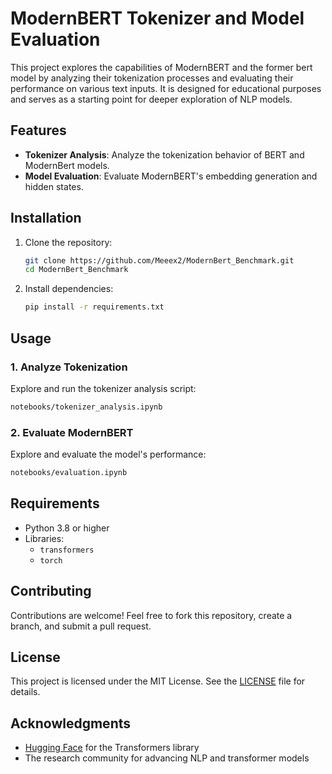 
# ModernBERT Tokenizer and Model Evaluation

This project explores the capabilities of ModernBERT and the former bert model by analyzing their tokenization processes and evaluating their performance on various text inputs. It is designed for educational purposes and serves as a starting point for deeper exploration of NLP models.


## Features

- **Tokenizer Analysis**: Analyze the tokenization behavior of BERT and ModernBert models.
- **Model Evaluation**: Evaluate ModernBERT's embedding generation and hidden states.


## Installation

1. Clone the repository:
   ```bash
   git clone https://github.com/Meeex2/ModernBert_Benchmark.git
   cd ModernBert_Benchmark
   ```

2. Install dependencies:
   ```bash
   pip install -r requirements.txt
   ```


## Usage

### 1. Analyze Tokenization
Explore and run the tokenizer analysis script:
```bash
notebooks/tokenizer_analysis.ipynb
```

### 2. Evaluate ModernBERT
Explore and evaluate the model's performance:
```bash
notebooks/evaluation.ipynb
```

## Requirements

- Python 3.8 or higher
- Libraries:
  - `transformers`
  - `torch`

## Contributing

Contributions are welcome! Feel free to fork this repository, create a branch, and submit a pull request.

## License

This project is licensed under the MIT License. See the [LICENSE](LICENSE) file for details.

## Acknowledgments

- [Hugging Face](https://huggingface.co/) for the Transformers library
- The research community for advancing NLP and transformer models
```
